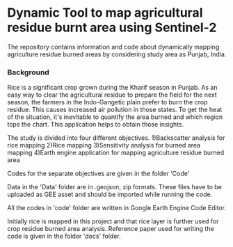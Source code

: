 # Dynamic Tool to map agricultural residue burnt area using Sentinel-2
The repository contains information and code about dynamically mapping agriculture residue burned areas by considering study area as Punjab, India.

### Background
Rice is a significant crop grown during the Kharif season in Punjab. As an easy way to clear the agricultural residue to prepare the field for the next season, the farmers in the Indo-Gangetic plain prefer to burn the crop residue. This causes increased air pollution in those states. To get the heat of the situation, it's inevitable to quantify the area burned and which region tops the chart. This application helps to obtain those insights.

The study is divided into four different objectives. 
1)Backscatter analysis for rice mapping
2)Rice mapping
3)Sensitivity analysis for burned area mapping
4)Earth engine application for mapping agriculture residue burned area

Codes for the separate objectives are given in the folder 'Code'

Data in the 'Data' folder are in .geojson, zip formats. These files have to be uploaded as GEE asset and should be imported while running the code.

All the codes in 'code' folder are written in Google Earth Engine Code Editor.

Initially rice is mapped in this project and that rice layer is further used for crop residue burned area analysis. Reference paper used for writing the code is given in the folder 'docs' folder.
